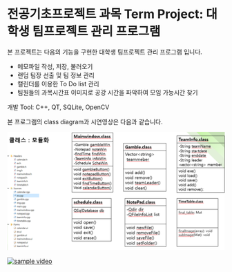 # 전공기초프로젝트 과목 Term Project: 대학생 팀프로젝트 관리 프로그램

본 프로젝트는 다음의 기능을 구현한 대학생 팀프로젝트 관리 프로그램 입니다.

- 메모파일 작성, 저장, 불러오기
- 랜덤 팀장 선출 및 팀 정보 관리
- 캘린더를 이용한 To Do list 관리
- 팀원들의 과목시간표 이미지로 공강 시간을 파악하여 모임 가능시간 찾기

개발 Tool: C++, QT, SQLite, OpenCV

본 프로그램의 class diagram과 시연영상은 다음과 같습니다.

![class diagram](/class.png)

[![sample video](https://img.youtube.com/vi/Kc4Bh4VMEjk/0.jpg)](https://www.youtube.com/watch?v=Kc4Bh4VMEjk)

